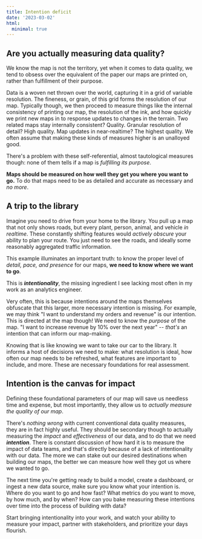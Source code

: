 ```yaml
---
title: Intention deficit
date: '2023-03-02'
html:
  minimal: true
---
```


## Are you actually measuring data quality?

We know the map is not the territory, yet when it comes to data quality, we tend to obsess over the equivalent of the paper our maps are printed on, rather than fulfillment of their purpose.

Data is a woven net thrown over the world, capturing it in a grid of variable resolution. The fineness, or grain, of this grid forms the resolution of our map. Typically though, we then proceed to measure things like the internal consistency of printing our map, the resolution of the ink, and how quickly we print new maps in to response updates to changes in the terrain. Two related maps stay internally consistent? Quality. Granular resolution of detail? High quality. Map updates in near-realtime? The highest quality. We often assume that making these kinds of measures higher is an unalloyed good.

There's a problem with these self-referential, almost tautological measures though: none of them tells if a map is _fulfilling its purpose_.

**Maps should be measured on how well they get you where you want to go.** To do that maps need to be as detailed and accurate as necessary and _no more_.

## A trip to the library

Imagine you need to drive from your home to the library. You pull up a map that not only shows roads, but every plant, person, animal, and vehicle _in realtime_. These constantly shifting features would _actively obscure_ your ability to plan your route. You just need to see the roads, and ideally some reasonably aggregated traffic information.

This example illuminates an important truth: to know the proper level of _detail, pace, and presence_ for our maps, **we need to know where we want to go**.

This is _**intentionality**_, the missing ingredient I see lacking most often in my work as an analytics engineer.

Very often, this is because intentions around the maps themselves obfuscate that this larger, more necessary intention is missing. For example, we may think "I want to understand my orders and revenue" is our intention. This is directed at the map though! We need to know the _purpose_ of the map. "I want to increase revenue by 10% over the next year" -- _that's_ an intention that can inform our map-making.

Knowing that is like knowing we want to take our car to the library. It informs a host of decisions we need to make: what resolution is ideal, how often our map needs to be refreshed, what features are important to include, and more. These are necessary foundations for real assessment.

## Intention is the canvas for impact

Defining these foundational parameters of our map will save us needless time and expense, but most importantly, they allow us to _actually measure the quality of our map_.

There's _nothing wrong_ with current conventional data quality measures, they are in fact highly useful. They should be secondary though to actually measuring the _impact_ and _effectiveness_ of our data, and to do that we need **_intention_**. There is constant discussion of how hard it is to measure the impact of data teams, and that's directly because of a lack of intentionality with our data. The more we can stake out our desired destinations when building our maps, the better we can measure how well they got us where we wanted to go.

The next time you're getting ready to build a model, create a dashboard, or ingest a new data source, make sure you know what your intention is. Where do you want to go and how fast? What metrics do you want to move, by how much, and by when? How can you bake measuring these intentions over time into the process of building with data?

Start bringing intentionality into your work, and watch your ability to measure your impact, partner with stakeholders, and prioritize your days flourish.
